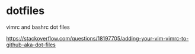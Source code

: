 # dotfiles
vimrc and bashrc dot files

https://stackoverflow.com/questions/18197705/adding-your-vim-vimrc-to-github-aka-dot-files


